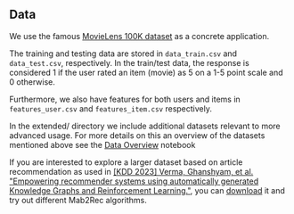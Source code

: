 ## Data

We use the famous [MovieLens 100K dataset](https://grouplens.org/datasets/movielens/100k/) as a concrete application.

The training and testing data are stored in `data_train.csv` and `data_test.csv`, respectively. In the train/test data, the response is considered 1 if the user rated an item (movie) as 5 on a 1-5 point scale and 0 otherwise.

Furthermore, we also have features for both users and items in `features_user.csv` and `features_item.csv` respectively.

In the extended/ directory we include additional datasets relevant to more advanced usage. For more details on this an overview of the datasets mentioned above see the [Data Overview](https://github.com/fidelity/mab2rec/blob/main/notebooks/1_data_overview.ipynb) notebook

If you are interested to explore a larger dataset based on article recommendation as used in [[KDD 2023] Verma, Ghanshyam, et al. "Empowering recommender systems using automatically generated Knowledge Graphs and Reinforcement Learning."](https://arxiv.org/abs/2307.04996),
you can [download](https://github.com/fidelity/mab2rec/releases/download/1.2.1/data.zip) it and try out different Mab2Rec algorithms.